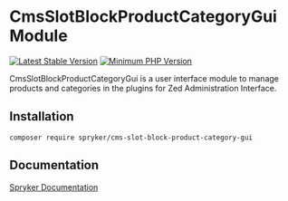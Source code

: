 # CmsSlotBlockProductCategoryGui Module
[![Latest Stable Version](https://poser.pugx.org/spryker/cms-slot-block-product-category-gui/v/stable.svg)](https://packagist.org/packages/spryker/cms-slot-block-product-category-gui)
[![Minimum PHP Version](https://img.shields.io/badge/php-%3E%3D%207.3-8892BF.svg)](https://php.net/)

CmsSlotBlockProductCategoryGui is a user interface module to manage products and categories in the plugins for Zed Administration Interface.

## Installation

```
composer require spryker/cms-slot-block-product-category-gui
```

## Documentation

[Spryker Documentation](https://academy.spryker.com/developing_with_spryker/module_guide/modules.html)
